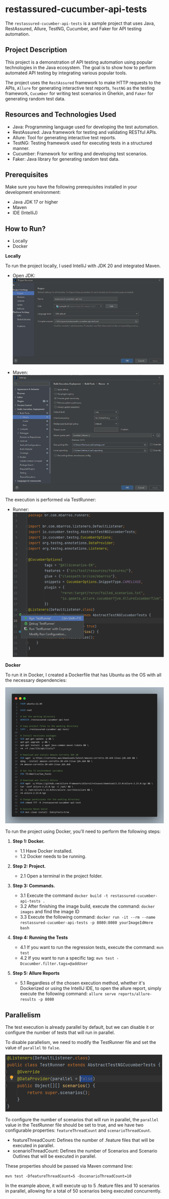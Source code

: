 # restassured-cucumber-api-tests

The `restassured-cucumber-api-tests` is a sample project that uses Java, RestAssured, Allure, TestNG, Cucumber, and Faker for API testing automation.

## Project Description

This project is a demonstration of API testing automation using popular technologies in the Java ecosystem. The goal is to show how to perform automated API testing by integrating various popular tools.

The project uses the `RestAssured` framework to make HTTP requests to the APIs, `Allure` for generating interactive test reports, `TestNG` as the testing framework, `Cucumber` for writing test scenarios in Gherkin, and `Faker` for generating random test data.

## Resources and Technologies Used

- Java: Programming language used for developing the test automation.
- RestAssured: Java framework for testing and validating RESTful APIs.
- Allure: Tool for generating interactive test reports.
- TestNG: Testing framework used for executing tests in a structured manner.
- Cucumber: Framework for writing and developing test scenarios.
- Faker: Java library for generating random test data.

## Prerequisites

Make sure you have the following prerequisites installed in your development environment:

- Java JDK 17 or higher
- Maven
- IDE (IntelliJ)

## How to Run?

- Locally
- Docker

**Locally**

To run the project locally, I used IntelliJ with JDK 20 and integrated Maven.

- Open JDK:
  ![descrição da imagem](docs/imgs/openJDK.png)

- Maven:
  ![descrição da imagem](docs/imgs/maven.png)

The execution is performed via TestRunner:

- Runner:
  ![descrição da imagem](docs/imgs/runner.png)

**Docker**

To run it in Docker, I created a Dockerfile that has Ubuntu as the OS with all the necessary dependencies:

![descrição da imagem](docs/imgs/Dockerfile.png)

To run the project using Docker, you'll need to perform the following steps:

1. **Step 1: Docker.**
   - 1.1 Have Docker installed.
   - 1.2 Docker needs to be running.

2. **Step 2: Project.**
   - 2.1 Open a terminal in the project folder.

3. **Step 3: Commands.**
   - 3.1 Execute the command `docker build -t restassured-cucumber-api-tests .`
   - 3.2 After finishing the image build, execute the command: `docker images` and find the image ID
   - 3.3 Execute the following command: `docker run -it --rm --name restassured-cucumber-api-tests -p 8080:8080 yourImageIdHere bash`

4. **Step 4: Running the Tests**
   - 4.1 If you want to run the regression tests, execute the command: `mvn test`
   - 4.2 If you want to run a specific tag: `mvn test -Dcucumber.filter.tags=@addUser`

5. **Step 5: Allure Reports**
   - 5.1 Regardless of the chosen execution method, whether it's Dockerized or using the IntelliJ IDE, 
   to open the allure report, simply execute the following command: `allure serve reports/allure-results -p 8080`

## Parallelism

The test execution is already parallel by default, but we can disable it or configure the number of tests that will run in parallel.

To disable parallelism, we need to modify the TestRunner file and set the value of `parallel` to `false`.

![descrição da imagem](docs/imgs/desableParallelism.png)

To configure the number of scenarios that will run in parallel, the `parallel` value in the TestRunner file should be 
set to true, and we have two configurable properties: `featureThreadCount` and `scenarioThreadCount`.

- featureThreadCount: Defines the number of .feature files that will be executed in parallel.
- scenarioThreadCount: Defines the number of Scenarios and Scenario Outlines that will be executed in parallel.

These properties should be passed via Maven command line:

`mvn test -DfeatureThreadCount=5 -DscenarioThreadCount=10`

In the example above, it will execute up to 5 .feature files and 10 scenarios in parallel, allowing for a total of 50 scenarios being executed concurrently.